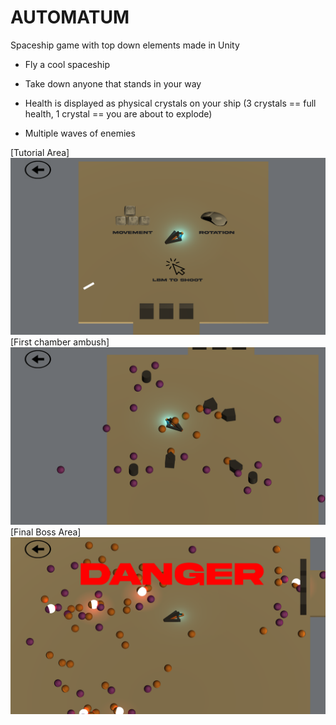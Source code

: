# AUTOMATUM
Spaceship game with top down elements made in Unity

- Fly a cool spaceship 

- Take down anyone that stands in your way

- Health is displayed as physical crystals on your ship (3 crystals == full health, 1 crystal == you are about to explode)

- Multiple waves of enemies

[Tutorial Area]
![Tutorial Area](1.png)
[First chamber ambush]
![First chamber ambush](2.png)
[Final Boss Area]
![Final Boss Area](3.png)